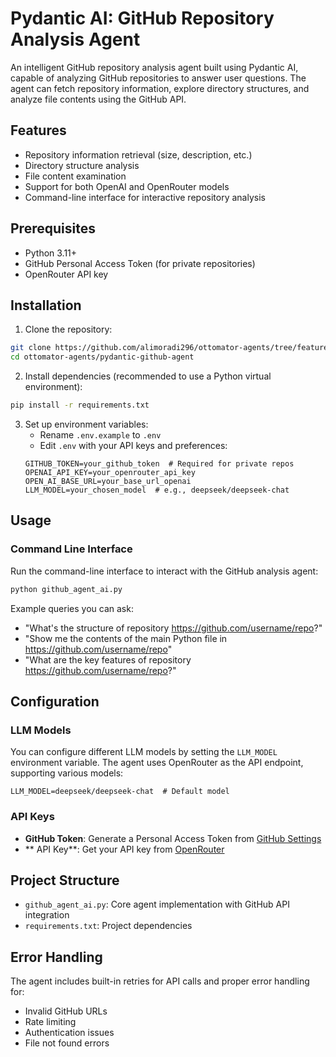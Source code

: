 # Pydantic AI: GitHub Repository Analysis Agent

An intelligent GitHub repository analysis agent built using Pydantic AI, capable of analyzing GitHub repositories to answer user questions. The agent can fetch repository information, explore directory structures, and analyze file contents using the GitHub API.

## Features

- Repository information retrieval (size, description, etc.)
- Directory structure analysis
- File content examination
- Support for both OpenAI and OpenRouter models
- Command-line interface for interactive repository analysis

## Prerequisites

- Python 3.11+
- GitHub Personal Access Token (for private repositories)
- OpenRouter API key

## Installation

1. Clone the repository:
```bash
git clone https://github.com/alimoradi296/ottomator-agents/tree/feature/enhanced-github-agent)
cd ottomator-agents/pydantic-github-agent
```

2. Install dependencies (recommended to use a Python virtual environment):
```bash
pip install -r requirements.txt
```

3. Set up environment variables:
   - Rename `.env.example` to `.env`
   - Edit `.env` with your API keys and preferences:
   ```env
   GITHUB_TOKEN=your_github_token  # Required for private repos
   OPENAI_API_KEY=your_openrouter_api_key
   OPEN_AI_BASE_URL=your_base_url_openai
   LLM_MODEL=your_chosen_model  # e.g., deepseek/deepseek-chat
   ```

## Usage

### Command Line Interface

Run the command-line interface to interact with the GitHub analysis agent:

```bash
python github_agent_ai.py
```

Example queries you can ask:
- "What's the structure of repository https://github.com/username/repo?"
- "Show me the contents of the main Python file in https://github.com/username/repo"
- "What are the key features of repository https://github.com/username/repo?"

## Configuration

### LLM Models

You can configure different LLM models by setting the `LLM_MODEL` environment variable. The agent uses OpenRouter as the API endpoint, supporting various models:

```env
LLM_MODEL=deepseek/deepseek-chat  # Default model
```

### API Keys

- **GitHub Token**: Generate a Personal Access Token from [GitHub Settings](https://github.com/settings/tokens)
- ** API Key**: Get your API key from [OpenRouter](https://openrouter.ai/)

## Project Structure

- `github_agent_ai.py`: Core agent implementation with GitHub API integration
- `requirements.txt`: Project dependencies

## Error Handling

The agent includes built-in retries for API calls and proper error handling for:
- Invalid GitHub URLs
- Rate limiting
- Authentication issues
- File not found errors

